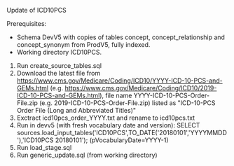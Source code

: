 Update of ICD10PCS

Prerequisites:
- Schema DevV5 with copies of tables concept, concept_relationship and concept_synonym from ProdV5, fully indexed.
- Working directory ICD10PCS.

1. Run create_source_tables.sql
2. Download the latest file from https://www.cms.gov/Medicare/Coding/ICD10/YYYY-ICD-10-PCS-and-GEMs.html (e.g. https://www.cms.gov/Medicare/Coding/ICD10/2019-ICD-10-PCS-and-GEMs.html), 
file name YYYY-ICD-10-PCS-Order-File.zip (e.g. 2019-ICD-10-PCS-Order-File.zip) listed as "ICD-10-PCS Order File (Long and Abbreviated Titles)"
3. Exctract icd10pcs_order_YYYY.txt and rename to icd10pcs.txt
4. Run in devv5 (with fresh vocabulary date and version): SELECT sources.load_input_tables('ICD10PCS',TO_DATE('20180101','YYYYMMDD'),'ICD10PCS 20180101'); (pVocabularyDate=YYYY-1)
5. Run load_stage.sql
6. Run generic_update.sql (from working directory)